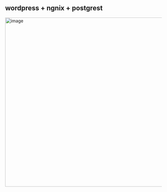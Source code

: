 ## wordpress + ngnix + postgrest <br>
<img width="544" alt="image" src="https://github.com/Kampouse/inception-/assets/41765025/0291a9f5-7dd5-41e9-b67f-60354786b2f4">
